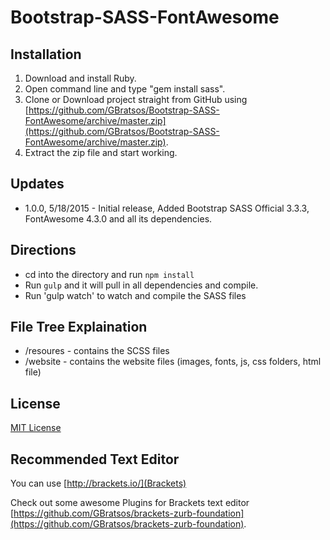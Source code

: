 # Bootstrap-SASS-FontAwesome #

## Installation ##
1. Download and install Ruby.
2. Open command line and type "gem install sass".
2. Clone or Download project straight from GitHub using [https://github.com/GBratsos/Bootstrap-SASS-FontAwesome/archive/master.zip](https://github.com/GBratsos/Bootstrap-SASS-FontAwesome/archive/master.zip).
3. Extract the zip file and start working.

## Updates ##
* 1.0.0, 5/18/2015 - Initial release, Added Bootstrap SASS Official 3.3.3, FontAwesome 4.3.0 and all its dependencies.

## Directions ##
* cd into the directory and run `npm install`
* Run `gulp` and it will pull in all dependencies and compile.
* Run 'gulp watch' to watch and compile the SASS files

## File Tree Explaination ##
* /resoures - contains the SCSS files
* /website - contains the website files (images, fonts, js, css folders, html file)

## License ##
[MIT License](LICENSE)

## Recommended Text Editor ##

You can use [http://brackets.io/](Brackets)

Check out some awesome Plugins for Brackets text editor [https://github.com/GBratsos/brackets-zurb-foundation](https://github.com/GBratsos/brackets-zurb-foundation).
